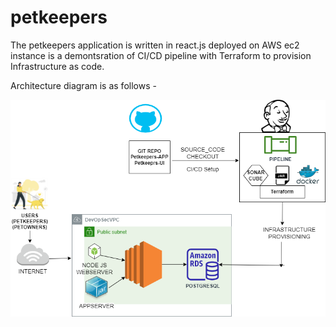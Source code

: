 # petkeepers

The petkeepers application is written in react.js deployed on AWS ec2 instance is a demontsration of CI/CD pipeline with Terraform to provision Infrastructure as code. 


Architecture diagram is as follows - 

![](https://github.com/TeenaKohli/petkeepers/blob/new/DevOpSec_Architecture.drawio.png)



